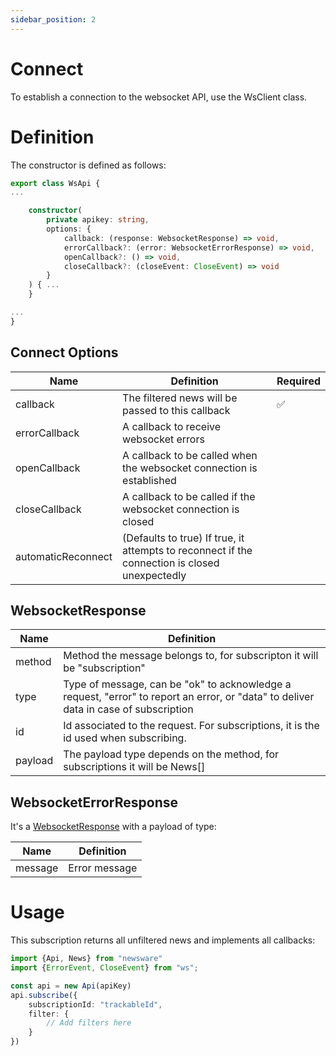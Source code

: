 ```yaml
---
sidebar_position: 2
---
```


# Connect

To establish a connection to the websocket API, use the WsClient class.

# Definition

The constructor is defined as follows:

```typescript
export class WsApi {
...

    constructor(
        private apikey: string,
        options: {
            callback: (response: WebsocketResponse) => void,
            errorCallback?: (error: WebsocketErrorResponse) => void,
            openCallback?: () => void,
            closeCallback?: (closeEvent: CloseEvent) => void
        }
    ) { ...
    }

...
}
```

## Connect Options

| Name               | Definition                                                                                    | Required |
|--------------------|-----------------------------------------------------------------------------------------------|----------|
| callback           | The filtered news will be passed to this callback                                             | ✅        |
| errorCallback      | A callback to receive websocket errors                                                        |          |
| openCallback       | A callback to be called when the websocket connection is established                          |          |
| closeCallback      | A callback to be called if the websocket connection is closed                                 |          |
| automaticReconnect | (Defaults to true) If true, it attempts to reconnect if the connection is closed unexpectedly |          |

## WebsocketResponse

| Name    | Definition                                                                                                                           |
|---------|--------------------------------------------------------------------------------------------------------------------------------------|
| method  | Method the message belongs to, for subscripton it will be "subscription"                                                             |
| type    | Type of message, can be "ok" to acknowledge a request, "error" to report an error, or "data" to deliver data in case of subscription |
| id      | Id associated to the request. For subscriptions, it is the id used when subscribing.                                                 |
| payload | The payload type depends on the method, for subscriptions it will be News[]                                                          |

## WebsocketErrorResponse

It's a [WebsocketResponse](#WebsocketResponse) with a payload of type:

| Name    | Definition    |
|---------|---------------|
| message | Error message |

# Usage

This subscription returns all unfiltered news and implements all callbacks:

````typescript
import {Api, News} from "newsware"
import {ErrorEvent, CloseEvent} from "ws";

const api = new Api(apiKey)
api.subscribe({
    subscriptionId: "trackableId",
    filter: {
        // Add filters here
    }
})
````